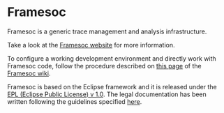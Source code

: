 Framesoc
========

Framesoc is a generic trace management and analysis infrastructure.

Take a look at the [Framesoc website](http://soctrace-inria.github.io/framesoc/) for more information. 

To configure a working development environment and directly work with Framesoc code, follow the procedure described on [this page](https://github.com/soctrace-inria/framesoc/wiki/Framesoc-Eclipse-Plugin-Development-Environment-Setup) of the [Framesoc wiki](https://github.com/soctrace-inria/framesoc/wiki/).

Framesoc is based on the Eclipse framework and it is released under the [EPL (Eclipse Public License) v 1.0](https://www.eclipse.org/legal/epl-v10.html). The legal documentation has been written following the guidelines specified [here](http://www.eclipse.org/legal/guidetolegaldoc.php).
